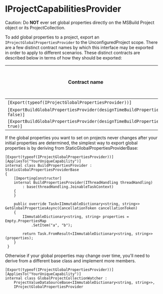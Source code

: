 IProjectCapabilitiesProvider
============================

Caution: Do **NOT** ever set global properties directly on the MSBuild Project
object or its ProjectCollection.

To add global properties to a project, export an 
`IProjectGlobalPropertiesProvider` to the UnconfiguredProject scope. 
There are a few distinct contract names by which this interface may be 
exported in order to apply to different scenarios. These distinct contracts
are described below in terms of how they should be exported:

| Contract name    | Applies to MSBuild evaluation? | Applies to design-time builds? | Applies to full builds? |
|--|--|--|--|
| `[Export(typeof(IProjectGlobalPropertiesProvider))]` | Yes | Yes | Yes
| `[ExportBuildGlobalPropertiesProvider(designTimeBuildProperties: false)]` | No | No | Yes
| `[ExportBuildGlobalPropertiesProvider(designTimeBuildProperties: true)]` | No | Yes | No

If the global properties you want to set on projects never changes after your initial properties are determined, the simplest way to export global properties is by deriving from StaticGlobalPropertiesProviderBase:


    [Export(typeof(IProjectGlobalPropertiesProvider))]
    [AppliesTo("YourUniqueCapability")]
    internal class BuildPropertiesProvider : StaticGlobalPropertiesProviderBase
    {
        [ImportingConstructor]
        internal BuildPropertiesProvider(IThreadHandling threadHandling)
            : base(threadHandling.JoinableTaskContext)
        {
        }
 
        public override Task<IImmutableDictionary<string, string>> GetGlobalPropertiesAsync(CancellationToken cancellationToken)
        {
            IImmutableDictionary<string, string> properties = Empty.PropertiesMap
                .SetItem("a", "b");

            return Task.FromResult<IImmutableDictionary<string, string>>(properties);
        }
     }

Otherwise if your global properties may change over time, you'll need to derive from a different base class and implement more members.

    [Export(typeof(IProjectGlobalPropertiesProvider))]
    [AppliesTo("YourUniqueCapability")]
    internal class GlobalProjectCollectionWatcher :
        ProjectValueDataSourceBase<IImmutableDictionary<string, string>>,
        IProjectGlobalPropertiesProvider
  

